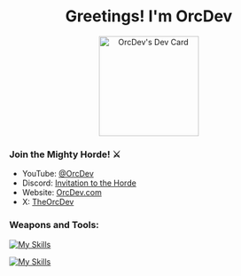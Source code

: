 <h1 align="center">Greetings! I'm OrcDev</h1>

<div align="center">
  <a href="https://orcdev.com/banner?warrior=869a6c8386505f42723beeb5fdf17fdaa51030b00d86a3e3c9c5a9550cb946a7">
    <img
      src="https://orcdev.com/banners/869a6c8386505f42723beeb5fdf17fdaa51030b00d86a3e3c9c5a9550cb946a7.png"
      width="180"
      height="180"
      alt="OrcDev's Dev Card"
    />
  </a>
</div>

<h3>Join the Mighty Horde! ⚔️</h3>
<ul>
  <li>YouTube: <a href="https://www.youtube.com/@orcdev">@OrcDev</a></li>
  <li>Discord: <a href="https://discord.com/invite/uFB5YzH9YG">Invitation to the Horde</a></li>
  <li>Website: <a href="https://orcdev.com">OrcDev.com</a></li>
  <li>X: <a href="https://x.com/theorcdev">TheOrcDev</a></li>
</ul>

<h3 align="left">Weapons and Tools:</h3>

[![My Skills](https://skillicons.dev/icons?i=js,ts,nextjs,react,vue,nodejs,nestjs,tailwind,php&theme=light)](https://skillicons.dev#gh-dark-mode-only)

[![My Skills](https://skillicons.dev/icons?i=js,ts,nextjs,react,vue,nodejs,nestjs,tailwind,php&theme=dark)](https://skillicons.dev#gh-light-mode-only)
